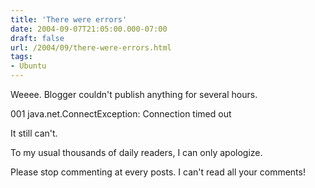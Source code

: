 ```yaml
---
title: 'There were errors'
date: 2004-09-07T21:05:00.000-07:00
draft: false
url: /2004/09/there-were-errors.html
tags: 
- Ubuntu
---
```


Weeee. Blogger couldn't publish anything for several hours.  
  
001 java.net.ConnectException: Connection timed out  
  
It still can't.  
  
To my usual thousands of daily readers, I can only apologize.  
  
Please stop commenting at every posts. I can't read all your comments!
